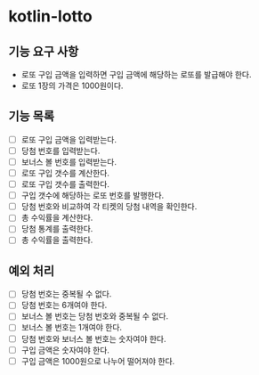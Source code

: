 # kotlin-lotto

## 기능 요구 사항
- 로또 구입 금액을 입력하면 구입 금액에 해당하는 로또를 발급해야 한다.
- 로또 1장의 가격은 1000원이다.

## 기능 목록
- [ ] 로또 구입 금액을 입력받는다.
- [ ] 당첨 번호를 입력받는다.
- [ ] 보너스 볼 번호를 입력받는다.
- [ ] 로또 구입 갯수를 계산한다.
- [ ] 로또 구입 갯수를 출력한다.
- [ ] 구입 갯수에 해당하는 로또 번호를 발행한다.
- [ ] 당첨 번호와 비교하여 각 티켓의 당첨 내역을 확인한다.
- [ ] 총 수익률을 계산한다.
- [ ] 당첨 통계를 출력한다.
- [ ] 총 수익률을 출력한다.

## 예외 처리
- [ ] 당첨 번호는 중복될 수 없다.
- [ ] 당첨 번호는 6개여야 한다.
- [ ] 보너스 볼 번호는 당첨 번호와 중복될 수 없다.
- [ ] 보너스 볼 번호는 1개여야 한다.
- [ ] 당첨 번호와 보너스 볼 번호는 숫자여야 한다.
- [ ] 구입 금액은 숫자여야 한다.
- [ ] 구입 금액은 1000원으로 나누어 떨어져야 한다.
